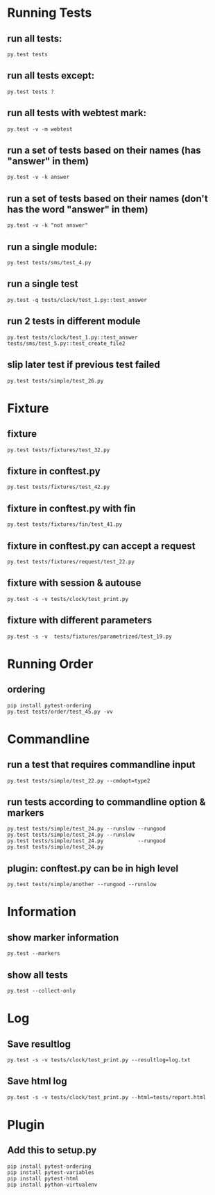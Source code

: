 Running Tests
=============
run all tests: 
--------------
	py.test tests

run all tests except: 
---------------------
	py.test tests ?

run all tests with webtest mark:
--------------------------------
	py.test -v -m webtest

run a set of tests based on their names (has "answer" in them)
--------------------------------------------------------------
	py.test -v -k answer

run a set of tests based on their names (don't has the word "answer" in them)
-----------------------------------------------------------------------------
	py.test -v -k "not answer"

run a single module: 
--------------------
	py.test tests/sms/test_4.py

run a single test
------------------------------------------------------------
	py.test -q tests/clock/test_1.py::test_answer

run 2 tests in different module 
------------------------------------------------------------
	py.test tests/clock/test_1.py::test_answer tests/sms/test_5.py::test_create_file2

slip later test if previous test failed
------------------------------------------------------------
	py.test tests/simple/test_26.py

Fixture
=======
fixture
------------------------------------------------------------
	py.test tests/fixtures/test_32.py

fixture in conftest.py
------------------------------------------------------------
	py.test tests/fixtures/test_42.py

fixture in conftest.py with fin
------------------------------------------------------------
	py.test tests/fixtures/fin/test_41.py

fixture in conftest.py can accept a request
------------------------------------------------------------
	py.test tests/fixtures/request/test_22.py

fixture with session & autouse
------------------------------------------------------------
	py.test -s -v tests/clock/test_print.py

fixture with different parameters
------------------------------------------------------------
	py.test -s -v  tests/fixtures/parametrized/test_19.py

Running Order
=============
ordering 
------------------------------------------------------------
	pip install pytest-ordering
	py.test tests/order/test_45.py -vv
	


Commandline 
===========
run a test that requires commandline input
------------------------------------------------------------
	py.test tests/simple/test_22.py --cmdopt=type2

run tests according to commandline option & markers
------------------------------------------------------------
	py.test tests/simple/test_24.py --runslow --rungood
	py.test tests/simple/test_24.py --runslow 
	py.test tests/simple/test_24.py           --rungood
	py.test tests/simple/test_24.py

plugin: conftest.py can be in high level
------------------------------------------------------------
	py.test tests/simple/another --rungood --runslow


Information
===========
show marker information
------------------------------------------------------------
	py.test --markers

show all tests
------------------------------------------------------------
	py.test --collect-only


Log
===
Save resultlog
------------------------------------------------------------
	py.test -s -v tests/clock/test_print.py --resultlog=log.txt

Save html log
------------------------------------------------------------
	py.test -s -v tests/clock/test_print.py --html=tests/report.html

Plugin
======
Add this to setup.py
--------------------
	pip install pytest-ordering
	pip install pytest-variables
	pip install pytest-html
	pip install python-virtualenv
